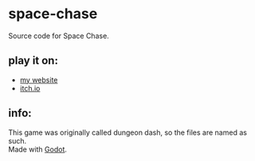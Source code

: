 # space-chase
Source code for Space Chase. 

## play it on:
  * [my website](http://rathippo.sh/games/)
  * [itch.io](https://rathippo.itch.io/space-chase)

## info:
This game was originally called dungeon dash, so the files are named as such.\
Made with [Godot](https://godotengine.org).
